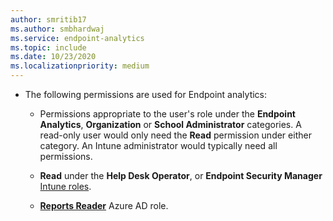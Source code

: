 ```yaml
---
author: smritib17
ms.author: smbhardwaj
ms.service: endpoint-analytics
ms.topic: include
ms.date: 10/23/2020
ms.localizationpriority: medium
---
```

<!--Don't apply H2 in this include file since they are context driven by article. Used in overview.md, enroll-configmgr.md and enroll-intune.md files -->

- The following permissions are used for Endpoint analytics:
  - Permissions appropriate to the user's role under the **Endpoint Analytics**,  **Organization** or **School Administrator** categories.
A read-only user would only need the **Read** permission under either category. An Intune administrator would typically need all permissions.

  - **Read** under the **Help Desk Operator**, or **Endpoint Security Manager** [Intune roles](../../intune/fundamentals/role-based-access-control.md).

  - [**Reports Reader**](/azure/active-directory/roles/permissions-reference#reports-reader) Azure AD role.
